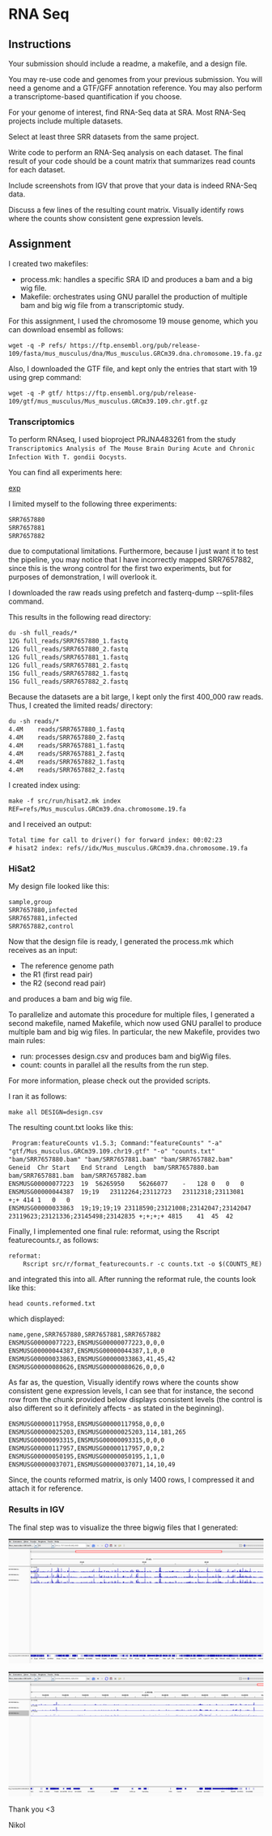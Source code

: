 # RNA Seq

## Instructions

Your submission should include a readme, a makefile, and a design file.

You may re-use code and genomes from your previous submission. You will need a genome and a GTF/GFF annotation reference. You may also perform a transcriptome-based quantification if you choose.

For your genome of interest, find RNA-Seq data at SRA. Most RNA-Seq projects include multiple datasets.

Select at least three SRR datasets from the same project.

Write code to perform an RNA-Seq analysis on each dataset. The final result of your code should be a count matrix that summarizes read counts for each dataset.

Include screenshots from IGV that prove that your data is indeed RNA-Seq data. 

Discuss a few lines of the resulting count matrix. Visually identify rows where the counts show consistent gene expression levels.

## Assignment

I created two makefiles:

- process.mk: handles a specific SRA ID and produces a bam and a big wig file.
- Makefile: orchestrates using GNU parallel the production of multiple bam and big wig file from a transcriptomic study.

For this assignment, I used the chromosome 19 mouse genome, which you can download ensembl as follows:

```
wget -q -P refs/ https://ftp.ensembl.org/pub/release-109/fasta/mus_musculus/dna/Mus_musculus.GRCm39.dna.chromosome.19.fa.gz
```

Also, I downloaded the GTF file, and kept only the entries that start with 19 using grep command:

```
wget -q -P gtf/ https://ftp.ensembl.org/pub/release-109/gtf/mus_musculus/Mus_musculus.GRCm39.109.chr.gtf.gz
```

### Transcriptomics

To perform RNAseq, I used bioproject PRJNA483261 from the study `Transcriptomics Analysis of The Mouse Brain During Acute and Chronic Infection With T. gondii Oocysts`. 

You can find all experiments here:

[exp](https://www.ncbi.nlm.nih.gov/Traces/study/?acc=SRP156616&o=acc_s%3Aa)

I limited myself to the following three experiments:

```
SRR7657880
SRR7657881
SRR7657882
```

due to computational limitations. Furthermore, because I just want it to test the pipeline, you may notice that I have
incorrectly mapped SRR7657882, since this is the wrong control for the first two experiments, but for purposes 
of demonstration, I will overlook it.

I downloaded the raw reads using prefetch and fasterq-dump --split-files command.

This results in the following read directory:

```
du -sh full_reads/*
12G	full_reads/SRR7657880_1.fastq
12G	full_reads/SRR7657880_2.fastq
12G	full_reads/SRR7657881_1.fastq
12G	full_reads/SRR7657881_2.fastq
15G	full_reads/SRR7657882_1.fastq
15G	full_reads/SRR7657882_2.fastq
```

Because the datasets are a bit large, I kept only the first 400_000 raw reads. Thus, I created the limited reads/ directory:

```
du -sh reads/*
4.4M	reads/SRR7657880_1.fastq
4.4M	reads/SRR7657880_2.fastq
4.4M	reads/SRR7657881_1.fastq
4.4M	reads/SRR7657881_2.fastq
4.4M	reads/SRR7657882_1.fastq
4.4M	reads/SRR7657882_2.fastq
```

I created index using:

```
make -f src/run/hisat2.mk index REF=refs/Mus_musculus.GRCm39.dna.chromosome.19.fa
```

and I received an output:
```
Total time for call to driver() for forward index: 00:02:23
# hisat2 index: refs//idx/Mus_musculus.GRCm39.dna.chromosome.19.fa
```

### HiSat2

My design file looked like this:

```
sample,group
SRR7657880,infected
SRR7657881,infected
SRR7657882,control
```

Now that the design file is ready, I generated the process.mk which receives as an input:

- The reference genome path
- the R1 (first read pair)
- the R2 (second read pair)

and produces a bam and big wig file.

To parallelize and automate this procedure for multiple files, I generated a second makefile, named Makefile,
which now used GNU parallel to produce multiple bam and big wig files. In particular, the new Makefile,
provides two main rules:

- run: processes design.csv and produces bam and bigWig files.
- count: counts in parallel all the results from the run step.

For more information, please check out the provided scripts.

I ran it as follows:

```
make all DESIGN=design.csv
```

The resulting count.txt looks like this:

```
 Program:featureCounts v1.5.3; Command:"featureCounts" "-a" "gtf/Mus_musculus.GRCm39.109.chr19.gtf" "-o" "counts.txt" "bam/SRR7657880.bam" "bam/SRR7657881.bam" "bam/SRR7657882.bam" 
Geneid	Chr	Start	End	Strand	Length	bam/SRR7657880.bam	bam/SRR7657881.bam	bam/SRR7657882.bam
ENSMUSG00000077223	19	56265950	56266077	-	128	0	0	0
ENSMUSG00000044387	19;19	23112264;23112723	23112318;23113081	+;+	414	1	0	0
ENSMUSG00000033863	19;19;19;19	23118590;23121008;23142047;23142047	23119623;23121336;23145498;23142835	+;+;+;+	4815	41	45	42
```

Finally, I implemented one final rule: reformat, using the Rscript featurecounts.r, as follows:

```
reformat:
	Rscript src/r/format_featurecounts.r -c counts.txt -o $(COUNTS_RE)
```

and integrated this into all. After running the reformat rule, the counts look like this:

```
head counts.reformed.txt 
```

which displayed:

```
name,gene,SRR7657880,SRR7657881,SRR7657882
ENSMUSG00000077223,ENSMUSG00000077223,0,0,0
ENSMUSG00000044387,ENSMUSG00000044387,1,0,0
ENSMUSG00000033863,ENSMUSG00000033863,41,45,42
ENSMUSG00000080626,ENSMUSG00000080626,0,0,0
```
As far as, the question, Visually identify rows where the counts show consistent gene expression levels, I can see that for instance, the second row from the 
chunk provided below displays consistent levels (the control is also different so it definitely affects - as stated in the beginning).

```
ENSMUSG00000117958,ENSMUSG00000117958,0,0,0
ENSMUSG00000025203,ENSMUSG00000025203,114,181,265
ENSMUSG00000093315,ENSMUSG00000093315,0,0,0
ENSMUSG00000117957,ENSMUSG00000117957,0,0,2
ENSMUSG00000050195,ENSMUSG00000050195,1,1,0
ENSMUSG00000037071,ENSMUSG00000037071,14,10,49
```

Since, the counts reformed matrix, is only 1400 rows, I compressed it and attach it for reference.

### Results in IGV


The final step was to visualize the three bigwig files that I generated:

![big1](images/bigwigIGV.png)

![big2](images/bigwigIGV2.png)



Thank you <3

Nikol
